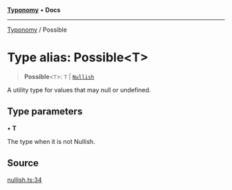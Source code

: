 [**Typonomy**](../README.md) • **Docs**

***

[Typonomy](../globals.md) / Possible

# Type alias: Possible\<T\>

> **Possible**\<`T`\>: `T` \| [`Nullish`](Nullish.md)

A utility type for values that may null or undefined.

## Type parameters

• **T**

The type when it is not Nullish.

## Source

[nullish.ts:34](https://github.com/softcraft-development/typonomy/blob/b2f9399cc7ee48148cc20b59e77776d46b4d859d/src/nullish.ts#L34)
